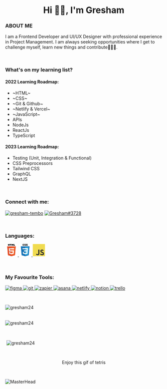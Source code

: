 <h1 align="center">Hi 👋🏾, I'm Gresham</h1>

### **ABOUT ME**

I am a Frontend Developer and UI/UX Designer with professional experience in Project Management. I am always seeking opportunities where I get to challenge myself, learn new things and contribute👨🏾‍💻.

<br />

### **What's on my learning list?**

#### 2022 Learning Roadmap:

- ~HTML~
- ~CSS~
- ~Git & Github~
- ~Netlify & Vercel~
- ~JavaScript~
- APIs
- NodeJs
- ReactJs
- TypeScript

#### 2023 Learning Roadmap:

- Testing (Unit, Integration & Functional)
- CSS Preprocessors
- Tailwind CSS
- GraphQL
- NextJS

<br />

<!--
### **Random Fun fact:**

I'm a YouTube certified self-taught heart surgeon🩺 

<br />  -->


### **Connect with me:**

<p align="left">
<a href="https://linkedin.com/in/gresham-tembo" target="blank"><img align="center" src="https://raw.githubusercontent.com/rahuldkjain/github-profile-readme-generator/master/src/images/icons/Social/linked-in-alt.svg" alt="gresham-tembo" height="30" width="40" /></a>
<a href="https://discord.gg/Gresham#3728" target="blank"><img align="center" src="https://raw.githubusercontent.com/rahuldkjain/github-profile-readme-generator/master/src/images/icons/Social/discord.svg" alt="Gresham#3728" height="30" width="40" /></a>
</p>

<br />

### **Languages:**

<p align="left"> 
<a href="https://www.w3.org/html/" target="_blank" rel="noreferrer"> <img src="https://raw.githubusercontent.com/devicons/devicon/master/icons/html5/html5-original-wordmark.svg" alt="html5" width="40" height="40"/> </a> 
   <a href="https://www.w3schools.com/css/" target="_blank" rel="noreferrer"> <img src="https://raw.githubusercontent.com/devicons/devicon/master/icons/css3/css3-original-wordmark.svg" alt="css3" width="40" height="40"/> </a> 
   <a href="https://developer.mozilla.org/en-US/docs/Web/JavaScript" target="_blank" rel="noreferrer"> <img src="https://raw.githubusercontent.com/devicons/devicon/master/icons/javascript/javascript-original.svg" alt="javascript" width="40" height="40"/> </a> 
</p>

<br />

### **My Favourite Tools:**

<p align="left"> 
<a href="https://www.figma.com/" target="_blank" rel="noreferrer"> <img src="https://www.vectorlogo.zone/logos/figma/figma-icon.svg" alt="figma" width="40" height="40"/> </a> 
<a href="https://git-scm.com/" target="_blank" rel="noreferrer"> <img src="https://www.vectorlogo.zone/logos/git-scm/git-scm-icon.svg" alt="git" width="40" height="40"/> </a> 
   <a href="https://zapier.com" target="_blank" rel="noreferrer"> <img src="https://www.vectorlogo.zone/logos/zapier/zapier-icon.svg" alt="zapier" width="40" height="40"/> </a> 
   <a href="https://asana.com/" target="_blank" rel="noreferrer"> <img src="https://vectorwiki.com/images/INEAy__asana.svg" alt="asana" width="40" height="40"/> </a> 
   <a href="https://www.netlify.com/" target="_blank" rel="noreferrer"> <img src="https://www.vectorlogo.zone/logos/netlify/netlify-icon.svg" alt="netlify" width="40" height="40"/> </a> 
   <a href="https://www.notion.so/" target="_blank" rel="noreferrer"> <img src="https://cdn.worldvectorlogo.com/logos/notion-1-1.svg" alt="notion" width="40" height="40"/> </a> 
   <a href="https://trello.com/en" target="_blank" rel="noreferrer"> <img src="https://www.vectorlogo.zone/logos/trello/trello-tile.svg" alt="trello" width="40" height="40"/> </a>
</p>

<br />

<p display="block"><img align="left" src="https://github-readme-stats.vercel.app/api/top-langs?username=gresham24&show_icons=true&locale=en&layout=compact" alt="gresham24" /> </p><br /> <br />

<p display="block"><img align="center" src="https://github-readme-streak-stats.herokuapp.com/?user=gresham24&" alt="gresham24" /></p> 

<br />

<p>&nbsp;<img align="center" src="https://github-readme-stats.vercel.app/api?username=gresham24&show_icons=true&locale=en" alt="gresham24" /></p> 


<br />

<p align="center">Enjoy this gif of tetris</p> <br /> 

![MasterHead](http://1.bp.blogspot.com/-ybg7ac1b-po/U5NutkaHFAI/AAAAAAAAALI/wUaCpWsyBrc/s1600/Tetris+mov.gif)
